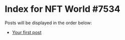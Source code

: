 # Index for NFT World #7534
Posts will be displayed in the order below:

- [Your first post](./001-first.md)

